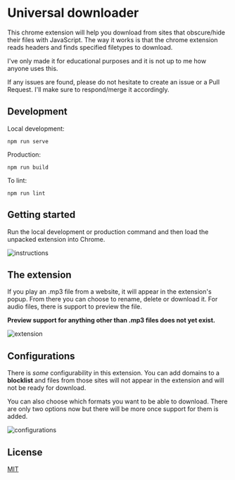 # Universal downloader

This chrome extension will help you download from sites that obscure/hide their files with JavaScript.
The way it works is that the chrome extension reads headers and finds specified filetypes to download.

I've only made it for educational purposes and it is not up to me how anyone uses this.

If any issues are found, please do not hesitate to create an issue or a Pull Request. I'll make sure to respond/merge it accordingly.

## Development

Local development:

```
npm run serve
```

Production:

```
npm run build
```

To lint:

```
npm run lint
```

## Getting started

Run the local development or production command and then load the unpacked extension into Chrome.

![instructions](https://cdnblog.webkul.com/blog/wp-content/uploads/2019/07/15065849/4-3.png)

## The extension
If you play an .mp3 file from a website, it will appear in the extension's popup. From there you can choose to rename, delete or download it. For audio files, there is support to preview the file. 

**Preview support for anything other than .mp3 files does not yet exist.**

![extension](https://i.imgur.com/BRaUsPH.png)

## Configurations
There is *some* configurability in this extension. You can add domains to a **blocklist** and files from those sites will not appear in the extension and will not be ready for download.

You can also choose which formats you want to be able to download. There are only two options now but there will be more once support for them is added.

![configurations](https://i.imgur.com/tyezz0W.png)

## License
[MIT](license.md)